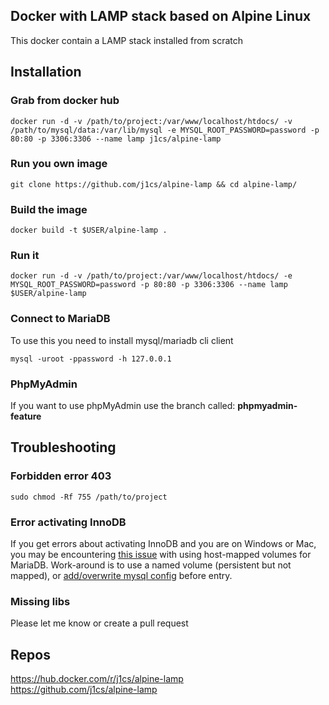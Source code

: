 ## Docker with LAMP stack based on Alpine Linux

This docker contain a LAMP stack installed from scratch

## Installation
### Grab from docker hub
```
docker run -d -v /path/to/project:/var/www/localhost/htdocs/ -v /path/to/mysql/data:/var/lib/mysql -e MYSQL_ROOT_PASSWORD=password -p 80:80 -p 3306:3306 --name lamp j1cs/alpine-lamp
```

### Run you own image

```  
git clone https://github.com/j1cs/alpine-lamp && cd alpine-lamp/
```

### Build the image
```
docker build -t $USER/alpine-lamp .
```

### Run it

```
docker run -d -v /path/to/project:/var/www/localhost/htdocs/ -e MYSQL_ROOT_PASSWORD=password -p 80:80 -p 3306:3306 --name lamp $USER/alpine-lamp
```

### Connect to MariaDB
To use this you need to install mysql/mariadb cli client
```
mysql -uroot -ppassword -h 127.0.0.1
```

### PhpMyAdmin

If you want to use phpMyAdmin use the branch called: **phpmyadmin-feature**


## Troubleshooting

### Forbidden error 403 
```
sudo chmod -Rf 755 /path/to/project
``` 

### Error activating InnoDB
If you get errors about activating InnoDB and you are on Windows or Mac, you
may be encountering [this
issue](https://github.com/docker-library/mariadb/issues/95) with using
host-mapped volumes for MariaDB. Work-around is to use a named volume
(persistent but not mapped), or [add/overwrite mysql config](https://github.com/docker-library/mariadb/issues/95#issuecomment-391587301) before entry.

### Missing libs
Please let me know or create a pull request

## Repos
https://hub.docker.com/r/j1cs/alpine-lamp  
https://github.com/j1cs/alpine-lamp
